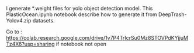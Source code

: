 I generate *.weight files for yolo object detection model. This PlasticOcean.ipynb notebook describe how to generate it from DeepTrash-Yolov4.zip datasets.

Go to : https://colab.research.google.com/drive/1v7P4TrIcrSu0Mz8STOVPdKYjjuMTz4X6?usp=sharing if notebook not open